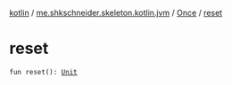 [kotlin](../../index.md) / [me.shkschneider.skeleton.kotlin.jvm](../index.md) / [Once](index.md) / [reset](./reset.md)

# reset

`fun reset(): `[`Unit`](https://kotlinlang.org/api/latest/jvm/stdlib/kotlin/-unit/index.html)